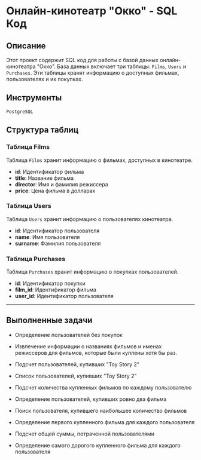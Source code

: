 # Онлайн-кинотеатр "Окко" - SQL Код

## Описание

Этот проект содержит SQL код для работы с базой данных онлайн-кинотеатра "Окко". База данных включает три таблицы: `Films`, `Users` и `Purchases`. Эти таблицы хранят информацию о доступных фильмах, пользователях и их покупках.

## Инструменты
`PostgreSQL`

## Структура таблиц

### Таблица Films

Таблица `Films` хранит информацию о фильмах, доступных в кинотеатре.

- **id**: Идентификатор фильма
- **title**: Название фильма
- **director**: Имя и фамилия режиссера
- **price**: Цена фильма в долларах

### Таблица Users

Таблица `Users` хранит информацию о пользователях кинотеатра.

- **id**: Идентификатор пользователя
- **name**: Имя пользователя
- **surname**: Фамилия пользователя

### Таблица Purchases

Таблица `Purchases` хранит информацию о покупках пользователей.

- **id**: Идентификатор покупки
- **film_id**: Идентификатор фильма
- **user_id**: Идентификатор пользователя

---

## Выполненные задачи

- Определение пользователей без покупок

- Извлечение информации о названиях фильмов и именах режиссеров для фильмов, которые были куплены хотя бы раз.

- Подсчет пользователей, купивших "Toy Story 2"

- Список пользователей, купивших "Toy Story 2"

- Подсчет количества купленных фильмов по каждому пользователю

- Определение пользователей, купивших ровно два фильма

- Поиск пользователя, купившего наибольшее количество фильмов

- Определение первого купленного фильма для каждого пользователя

- Подсчет общей суммы, потраченной пользователями

- Определение самого дорогого купленного фильма для каждого пользователя

